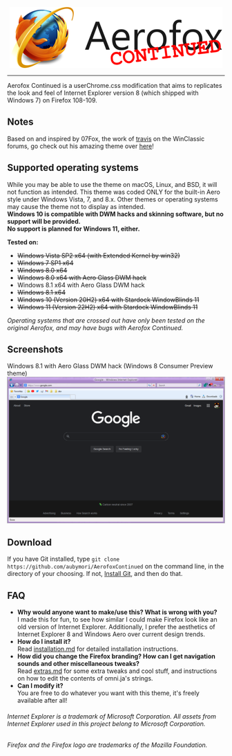 <p align="center">
  <img src="images/aerofox_project_logo-small.png" alt="Aerofox Continued">
</p>

---
Aerofox Continued is a userChrome.css modification that aims to replicates the look and feel of Internet Explorer version 8 (which shipped with Windows 7) on Firefox 108-109.

## Notes



Based on and inspired by 07Fox, the work of [travis](https://github.com/travy-patty) on the WinClassic forums, go check out his amazing theme over [here](https://winclassic.boards.net/thread/1524/07fox-internet-explorer-mozilla-firefox "here")!

## Supported operating systems
While you may be able to use the theme on macOS, Linux, and BSD, it will not function as intended. This theme was coded ONLY for the built-in Aero style under Windows Vista, 7, and 8.x. Other themes or operating systems may cause the theme not to display as intended.  
**Windows 10 is compatible with DWM hacks and skinning software, but no support will be provided.  
No support is planned for Windows 11, either.**

**Tested on:**  
- ~~Windows Vista SP2 x64 (with Extended Kernel by win32)~~
- ~~Windows 7 SP1 x64~~
- ~~Windows 8.0 x64~~
- ~~Windows 8.0 x64 with Aero Glass DWM hack~~
- Windows 8.1 x64 with Aero Glass DWM hack
- ~~Windows 8.1 x64~~
- ~~Windows 10 (Version 20H2) x64 with Stardock WindowBlinds 11~~
- ~~Windows 11 (Version 22H2) x64 with Stardock WindowBlinds 11~~

*Operating systems that are crossed out have only been tested on the original Aerofox, and may have bugs with Aerofox Continued.*

## Screenshots
Windows 8.1 with Aero Glass DWM hack (Windows 8 Consumer Preview theme)
![Aerofox Continued on Windows 8.1 with the Consumer Preview theme](images/screenshot_aero_cp.png)



## Download
If you have Git installed, type `git clone https://github.com/aubymori/AerofoxContinued` on the command line, in the directory of your choosing. If not, [Install Git](https://git-scm.com/download/win), and then do that.

## FAQ
- **Why would anyone want to make/use this? What is wrong with you?**  
I made this for fun, to see how similar I could make Firefox look like an old version of Internet Explorer. 
Additionally, I prefer the aesthetics of Internet Explorer 8 and Windows Aero over current design trends.
- **How do I install it?**  
Read [installation.md](https://github.com/NWinXP/Aerofox/blob/main/installation.md "installation.md") for detailed installation instructions.
- **How did you change the Firefox branding? How can I get navigation sounds and other miscellaneous tweaks?**  
Read [extras.md](https://github.com/NWinXP/Aerofox/blob/main/extras.md "extras.md") for some extra tweaks and cool stuff, and instructions on how to edit the contents of omni.ja's strings.  
- **Can I modify it?**  
You are free to do whatever you want with this theme, it's freely available after all!

###### Internet Explorer is a trademark of Microsoft Corporation. All assets from Internet Explorer used in this project belong to Microsoft Corporation.    
###### Firefox and the Firefox logo are trademarks of the Mozilla Foundation.